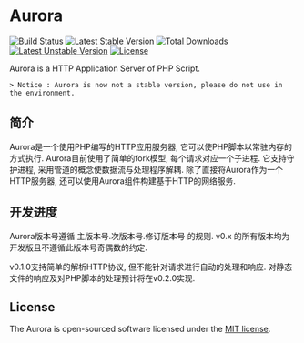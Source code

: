 Aurora
======
[![Build Status](https://travis-ci.org/panlatent/aurora.svg)](https://travis-ci.org/panlatent/aurora)
[![Latest Stable Version](https://poser.pugx.org/panlatent/aurora/v/stable.svg)](https://packagist.org/packages/panlatent/aurora)
[![Total Downloads](https://poser.pugx.org/panlatent/aurora/downloads.svg)](https://packagist.org/packages/panlatent/aurora) 
[![Latest Unstable Version](https://poser.pugx.org/panlatent/aurora/v/unstable.svg)](https://packagist.org/packages/panlatent/aurora)
[![License](https://poser.pugx.org/panlatent/aurora/license.svg)](https://packagist.org/packages/panlatent/aurora)

Aurora is a HTTP Application Server of PHP Script.

    > Notice : Aurora is now not a stable version, please do not use in the environment.

## 简介

Aurora是一个使用PHP编写的HTTP应用服务器, 它可以使PHP脚本以常驻内存的方式执行. Aurora目前使用了简单的fork模型, 每个请求对应一个子进程.
它支持守护进程, 采用管道的概念使数据流与处理程序解耦. 除了直接将Aurora作为一个HTTP服务器, 还可以使用Aurora组件构建基于HTTP的网络服务.

## 开发进度

Aurora版本号遵循 主版本号.次版本号.修订版本号 的规则. v0.x 的所有版本均为开发版且不遵循此版本号奇偶数的约定.

v0.1.0支持简单的解析HTTP协议, 但不能针对请求进行自动的处理和响应. 对静态文件的响应及对PHP脚本的处理预计将在v0.2.0实现.

## License

The Aurora is open-sourced software licensed under the [MIT license](http://opensource.org/licenses/MIT).